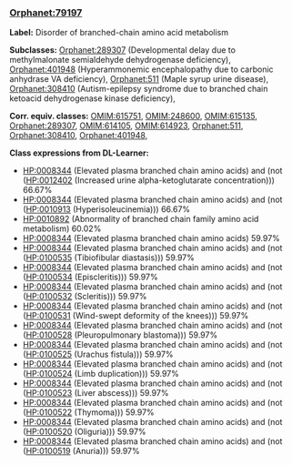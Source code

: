 
### [Orphanet:79197](http://www.orpha.net/ORDO/Orphanet_79197)
**Label:** Disorder of branched-chain amino acid metabolism

**Subclasses:** [Orphanet:289307](http://www.orpha.net/ORDO/Orphanet_289307) (Developmental delay due to methylmalonate semialdehyde dehydrogenase deficiency), [Orphanet:401948](http://www.orpha.net/ORDO/Orphanet_401948) (Hyperammonemic encephalopathy due to carbonic anhydrase VA deficiency), [Orphanet:511](http://www.orpha.net/ORDO/Orphanet_511) (Maple syrup urine disease), [Orphanet:308410](http://www.orpha.net/ORDO/Orphanet_308410) (Autism-epilepsy syndrome due to branched chain ketoacid dehydrogenase kinase deficiency), 

**Corr. equiv. classes:** [OMIM:615751](http://purl.obolibrary.org/obo/OMIM_615751), [OMIM:248600](http://purl.obolibrary.org/obo/OMIM_248600), [OMIM:615135](http://purl.obolibrary.org/obo/OMIM_615135), [Orphanet:289307](http://www.orpha.net/ORDO/Orphanet_289307), [OMIM:614105](http://purl.obolibrary.org/obo/OMIM_614105), [OMIM:614923](http://purl.obolibrary.org/obo/OMIM_614923), [Orphanet:511](http://www.orpha.net/ORDO/Orphanet_511), [Orphanet:308410](http://www.orpha.net/ORDO/Orphanet_308410), [Orphanet:401948](http://www.orpha.net/ORDO/Orphanet_401948), 

**Class expressions from DL-Learner:**

- [HP:0008344](http://purl.obolibrary.org/obo/HP_0008344) (Elevated plasma branched chain amino acids) and (not ([HP:0012402](http://purl.obolibrary.org/obo/HP_0012402) (Increased urine alpha-ketoglutarate concentration))) 66.67%
- [HP:0008344](http://purl.obolibrary.org/obo/HP_0008344) (Elevated plasma branched chain amino acids) and (not ([HP:0010913](http://purl.obolibrary.org/obo/HP_0010913) (Hyperisoleucinemia))) 66.67%
- [HP:0010892](http://purl.obolibrary.org/obo/HP_0010892) (Abnormality of branched chain family amino acid metabolism) 60.02%
- [HP:0008344](http://purl.obolibrary.org/obo/HP_0008344) (Elevated plasma branched chain amino acids) 59.97%
- [HP:0008344](http://purl.obolibrary.org/obo/HP_0008344) (Elevated plasma branched chain amino acids) and (not ([HP:0100535](http://purl.obolibrary.org/obo/HP_0100535) (Tibiofibular diastasis))) 59.97%
- [HP:0008344](http://purl.obolibrary.org/obo/HP_0008344) (Elevated plasma branched chain amino acids) and (not ([HP:0100534](http://purl.obolibrary.org/obo/HP_0100534) (Episcleritis))) 59.97%
- [HP:0008344](http://purl.obolibrary.org/obo/HP_0008344) (Elevated plasma branched chain amino acids) and (not ([HP:0100532](http://purl.obolibrary.org/obo/HP_0100532) (Scleritis))) 59.97%
- [HP:0008344](http://purl.obolibrary.org/obo/HP_0008344) (Elevated plasma branched chain amino acids) and (not ([HP:0100531](http://purl.obolibrary.org/obo/HP_0100531) (Wind-swept deformity of the knees))) 59.97%
- [HP:0008344](http://purl.obolibrary.org/obo/HP_0008344) (Elevated plasma branched chain amino acids) and (not ([HP:0100528](http://purl.obolibrary.org/obo/HP_0100528) (Pleuropulmonary blastoma))) 59.97%
- [HP:0008344](http://purl.obolibrary.org/obo/HP_0008344) (Elevated plasma branched chain amino acids) and (not ([HP:0100525](http://purl.obolibrary.org/obo/HP_0100525) (Urachus fistula))) 59.97%
- [HP:0008344](http://purl.obolibrary.org/obo/HP_0008344) (Elevated plasma branched chain amino acids) and (not ([HP:0100524](http://purl.obolibrary.org/obo/HP_0100524) (Limb duplication))) 59.97%
- [HP:0008344](http://purl.obolibrary.org/obo/HP_0008344) (Elevated plasma branched chain amino acids) and (not ([HP:0100523](http://purl.obolibrary.org/obo/HP_0100523) (Liver abscess))) 59.97%
- [HP:0008344](http://purl.obolibrary.org/obo/HP_0008344) (Elevated plasma branched chain amino acids) and (not ([HP:0100522](http://purl.obolibrary.org/obo/HP_0100522) (Thymoma))) 59.97%
- [HP:0008344](http://purl.obolibrary.org/obo/HP_0008344) (Elevated plasma branched chain amino acids) and (not ([HP:0100520](http://purl.obolibrary.org/obo/HP_0100520) (Oliguria))) 59.97%
- [HP:0008344](http://purl.obolibrary.org/obo/HP_0008344) (Elevated plasma branched chain amino acids) and (not ([HP:0100519](http://purl.obolibrary.org/obo/HP_0100519) (Anuria))) 59.97%


